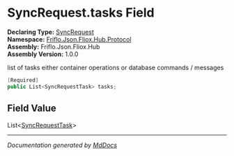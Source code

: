 ﻿<!--  
  <auto-generated>   
    The contents of this file were generated by a tool.  
    Changes to this file may be list if the file is regenerated  
  </auto-generated>   
-->

# SyncRequest.tasks Field

**Declaring Type:** [SyncRequest](../index.md)  
**Namespace:** [Friflo.Json.Fliox.Hub.Protocol](../../index.md)  
**Assembly:** Friflo.Json.Fliox.Hub  
**Assembly Version:** 1.0.0

list of tasks either container operations or database commands \/ messages

```csharp
[Required]
public List<SyncRequestTask> tasks;
```

## Field Value

List\<[SyncRequestTask](../../Tasks/SyncRequestTask/index.md)\>

___

*Documentation generated by [MdDocs](https://github.com/ap0llo/mddocs)*
